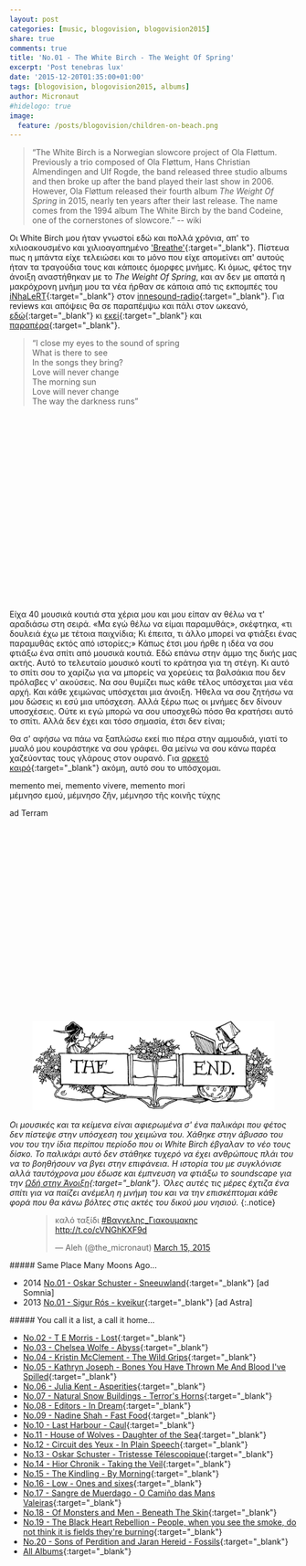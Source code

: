 ```yaml
---
layout: post
categories: [music, blogovision, blogovision2015]
share: true
comments: true
title: 'No.01 - The White Birch - The Weight Of Spring'
excerpt: 'Post tenebras lux'
date: '2015-12-20T01:35:00+01:00'
tags: [blogovision, blogovision2015, albums]
author: Micronaut
#hidelogo: true
image:
  feature: /posts/blogovision/children-on-beach.png
---
```

>&ldquo;The White Birch is a Norwegian slowcore project of Ola Fløttum. Previously a trio composed of Ola Fløttum, Hans Christian Almendingen and Ulf Rogde, the band released three studio albums and then broke up after the band played their last show in 2006. However, Ola Fløttum released their fourth album *The Weight Of Spring* in 2015, nearly ten years after their last release. The name comes from the 1994 album The White Birch by the band Codeine, one of the cornerstones of slowcore.&rdquo; -- wiki

Οι White Birch μου ήταν γνωστοί εδώ και πολλά χρόνια, απ' το xιλιοακουσμένο και χιλιοαγαπημένο ['Breathe'](https://www.youtube.com/watch?v=NxZG62y07lY){:target="_blank"}. Πίστευα πως η μπάντα είχε τελειώσει και το μόνο που είχε απομείνει απ' αυτούς ήταν τα τραγούδια τους και κάποιες όμορφες μνήμες. Κι όμως, φέτος την άνοιξη αναστήθηκαν με το *The Weight Of Spring*, και αν δεν με απατά η μακρόχρονη μνήμη μου τα νέα ήρθαν σε κάποια από τις εκπομπές του [iNhaLeRT](https://www.mixcloud.com/iNhaLeRT/){:target="_blank"} στον [innesound-radio](http://innersound-radio.com/){:target="_blank"}. Για reviews και απόψεις θα σε παραπέμψω και πάλι στον ωκεανό, [εδώ](http://spellbindingmusic.com/the-white-birch-the-weight-of-spring/){:target="_blank"} κι [εκεί](http://blurtonline.com/review/white-birch-the-weight-of-spring/){:target="_blank"} και [παραπέρα](http://lunakafe.com/moon228/no228.php){:target="_blank"}.

>&ldquo;I close my eyes to the sound of spring<br/>
>What is there to see<br/>
>In the songs they bring?<br/>
>Love will never change<br/>
>The morning sun<br/>
>Love will never change<br/>
>The way the darkness runs&rdquo;<br/>

<div class="invisible">
<figure class="center">
	<iframe width="70%" height="325" src="about:blank" data-src="https://www.youtube.com/embed/YMpOJEd5lKc" frameborder="0">&nbsp;</iframe>
</figure>
</div>

Είχα 40 μουσικά κουτιά στα χέρια μου και μου είπαν αν θέλω να τ' αραδιάσω στη σειρά. «Μα εγώ θέλω να είμαι παραμυθάς», σκέφτηκα, «τι δουλειά έχω με τέτοια παιχνίδια; Κι έπειτα, τι άλλο μπορεί να φτιάξει ένας παραμυθάς εκτός από ιστορίες;» Κάπως έτσι μου ήρθε η ιδέα να σου φτιάξω ένα σπίτι από μουσικά κουτιά. Εδώ επάνω στην άμμο της δικής μας ακτής. Αυτό το τελευταίο μουσικό κουτί το κράτησα για τη στέγη. Κι αυτό το σπίτι σου το χαρίζω για να μπορείς να χορεύεις τα βαλσάκια που δεν πρόλαβες ν' ακούσεις. Να σου θυμίζει πως κάθε τέλος υπόσχεται μια νέα αρχή. Και κάθε χειμώνας υπόσχεται μια άνοιξη. Ήθελα να σου ζητήσω να μου δώσεις κι εσύ μια υπόσχεση. Αλλά ξέρω πως οι μνήμες δεν δίνουν υποσχέσεις. Ούτε κι εγώ μπορώ να σου υποσχεθώ πόσο θα κρατήσει αυτό το σπίτι. Αλλά δεν έχει και τόσο σημασία, έτσι δεν είναι;

Θα σ' αφήσω να πάω να ξαπλώσω εκεί πιο πέρα στην αμμουδιά, γιατί το μυαλό μου κουράστηκε να σου γράφει. Θα μείνω να σου κάνω παρέα χαζεύοντας τους γλάρους στον ουρανό. Για [αρκετό καιρό](https://www.youtube.com/watch?v=16pa1rMO4bE){:target="_blank"} ακόμη, αυτό σου το υπόσχομαι. 

memento mei, memento vivere, memento mori<br/>
μέμνησο εμού, μέμνησο ζῆν, μέμνησο τῆς κοινῆς τύχης<br/>

ad Terram

<div class="invisible">
<figure class="center">
	<iframe width="70%" height="325" src="about:blank" data-src="https://www.youtube.com/embed/KcTr2oIP5sc" frameborder="0">&nbsp;</iframe>
</figure>
</div>

<figure class="center">
	<img src="/images/TheEnd.gif" alt="The End" class="center"/>
</figure>

*Οι μουσικές και τα κείμενα είναι αφιερωμένα σ' ένα παλικάρι που φέτος δεν πίστεψε στην υπόσχεση του χειμώνα του. Χάθηκε στην άβυσσο του νου του την ίδια περίπου περίοδο που οι White Birch έβγαλαν το νέο τους δίσκο. Το παλικάρι αυτό δεν στάθηκε τυχερό να έχει ανθρώπους πλάι του να το βοηθήσουν να βγει στην επιφάνεια. Η ιστορία του με συγκλόνισε αλλά ταυτόχρονα μου έδωσε και έμπνευση να φτιάξω το soundscape για την  [<i class="fa fa-link"></i>Ωδή στην Άνοιξη](https://www.mixcloud.com/MoonlightFairyTales/life-is-a-waltz-vol14-an-ode-to-spring/){:target="_blank"}. Όλες αυτές τις μέρες έχτιζα ένα σπίτι για να παίζει ανέμελη η μνήμη του και να την επισκέπτομαι κάθε φορά που θα κάνω βόλτες στις ακτές του δικού μου νησιού.*
{:.notice}

<figure class="center">
<blockquote class="twitter-tweet" data-cards="hidden" lang="en"><p lang="el" dir="ltr">καλό ταξίδι <a href="https://twitter.com/hashtag/%CE%92%CE%B1%CE%B3%CE%B3%CE%B5%CE%BB%CE%B7%CF%82_%CE%93%CE%B9%CE%B1%CE%BA%CE%BF%CF%85%CE%BC%CE%B1%CE%BA%CE%B7%CF%82?src=hash">#Βαγγελης_Γιακουμακης</a> <a href="http://t.co/cVNGhKXF9d">http://t.co/cVNGhKXF9d</a></p>&mdash; Aleh (@the_micronaut) <a href="https://twitter.com/the_micronaut/status/577223827358232576">March 15, 2015</a></blockquote>
<script async src="//platform.twitter.com/widgets.js" charset="utf-8"></script>
</figure>

<div class="text-divider"></div>

#####<i class="fa fa-hand-o-right"></i> Same Place Many Moons Ago...
* 2014 [No.01 - Oskar Schuster - Sneeuwland](/music/blogovision/blogovision2014/blogovision2014-no01/){:target="_blank"} [ad Somnia]
* 2013 [No.01 - Sigur Rós - kveikur](/music/blogovision/blogovision2013/blogovision2013-no01/){:target="_blank"} [ad Astra]

#####<i class="fa fa-hand-o-right"></i> You call it a list, a call it home...
* [No.02 - T E Morris - Lost](/music/blogovision/blogovision2015/blogovision2015-no02/){:target="_blank"}
* [No.03 - Chelsea Wolfe - Abyss](/music/blogovision/blogovision2015/blogovision2015-no03/){:target="_blank"}
* [No.04 - Kristin McClement - The Wild Grips](/music/blogovision/blogovision2015/blogovision2015-no04/){:target="_blank"}
* [No.05 - Kathryn Joseph - Bones You Have Thrown Me And Blood I've Spilled](/music/blogovision/blogovision2015/blogovision2015-no05/){:target="_blank"}
* [No.06 - Julia Kent - Asperities](/music/blogovision/blogovision2015/blogovision2015-no06/){:target="_blank"}
* [No.07 - Natural Snow Buildings - Terror's Horns](/music/blogovision/blogovision2015/blogovision2015-no07/){:target="_blank"}
* [No.08 - Editors - In Dream](/music/blogovision/blogovision2015/blogovision2015-no08/){:target="_blank"}
* [No.09 - Nadine Shah - Fast Food](/music/blogovision/blogovision2015/blogovision2015-no09/){:target="_blank"}
* [No.10 - Last Harbour - Caul](/music/blogovision/blogovision2015/blogovision2015-no10/){:target="_blank"}
* [No.11 - House of Wolves - Daughter of the Sea](/music/blogovision/blogovision2015/blogovision2015-no11/){:target="_blank"}
* [No.12 - Circuit des Yeux - In Plain Speech](/music/blogovision/blogovision2015/blogovision2015-no12/){:target="_blank"}
* [No.13 - Oskar Schuster - Tristesse Télescopique](/music/blogovision/blogovision2015/blogovision2015-no13/){:target="_blank"}
* [No.14 - Hior Chronik - Taking the Veil](/music/blogovision/blogovision2015/blogovision2015-no14/){:target="_blank"}
* [No.15 - The Kindling - By Morning](/music/blogovision/blogovision2015/blogovision2015-no15/){:target="_blank"}
* [No.16 - Low - Ones and sixes](/music/blogovision/blogovision2015/blogovision2015-no16/){:target="_blank"}
* [No.17 - Sangre de Muerdago - O Camiño das Mans Valeiras](/music/blogovision/blogovision2015/blogovision2015-no17/){:target="_blank"}
* [No.18 - Of Monsters and Men - Beneath The Skin](/music/blogovision/blogovision2015/blogovision2015-no18/){:target="_blank"}
* [No.19 - The Black Heart Rebellion - People, when you see the smoke, do not think it is fields they're burning](/music/blogovision/blogovision2015/blogovision2015-no19/){:target="_blank"}
* [No.20 - Sons of Perdition and Jaran Hereid - Fossils](/music/blogovision/blogovision2015/blogovision2015-no20/){:target="_blank"}
* [All Albums](/music/new-albums-2015/){:target="_blank"}